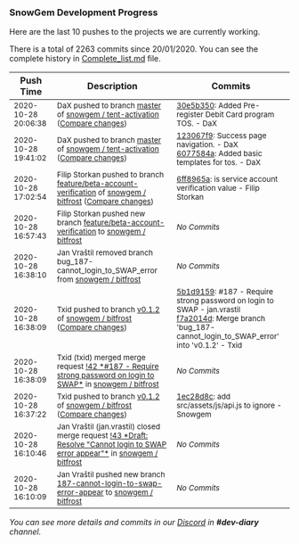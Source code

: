 
### SnowGem Development Progress

Here are the last 10 pushes to the projects we are currently working.

There is a total of 2263 commits since 20/01/2020. You can see the complete history in
 [Complete_list.md](Complete_list.md) file.

| Push Time | Description | Commits |
| --- | --- | --- |
| <sub>2020-10-28 20:06:38</sub> | <sub>DaX pushed to branch [master](https://gitlab.com/snowgem/snowpay-activation/commits/master) of [snowgem / tent\-activation](https://gitlab.com/snowgem/snowpay-activation) ([Compare changes](https://gitlab.com/snowgem/snowpay-activation/compare/6077584aa69d82b8fa7cec6987429dad3347271f...30e5b350cbdf8377f24b3a5fa4448cbd432c7d79))</sub> | <sub>[30e5b350](https://gitlab.com/snowgem/snowpay-activation/-/commit/30e5b350cbdf8377f24b3a5fa4448cbd432c7d79): Added Pre-register Debit Card program TOS. - DaX</sub> |
| <sub>2020-10-28 19:41:02</sub> | <sub>DaX pushed to branch [master](https://gitlab.com/snowgem/snowpay-activation/commits/master) of [snowgem / tent\-activation](https://gitlab.com/snowgem/snowpay-activation) ([Compare changes](https://gitlab.com/snowgem/snowpay-activation/compare/926b14f75ab8aa5c52244e946eeb7a2f0af3487b...6077584aa69d82b8fa7cec6987429dad3347271f))</sub> | <sub>[123067f9](https://gitlab.com/snowgem/snowpay-activation/-/commit/123067f98413c8e6b35959a59aba7310400492f7): Success page navigation. - DaX<br>[6077584a](https://gitlab.com/snowgem/snowpay-activation/-/commit/6077584aa69d82b8fa7cec6987429dad3347271f): Added basic templates for tos. - DaX</sub> |
| <sub>2020-10-28 17:02:54</sub> | <sub>Filip Storkan pushed to branch [feature/beta\-account\-verification](https://gitlab.com/snowgem/bitfrost/commits/feature/beta-account-verification) of [snowgem / bitfrost](https://gitlab.com/snowgem/bitfrost) ([Compare changes](https://gitlab.com/snowgem/bitfrost/compare/99b16d883cd6fdc1ace0f62eb40893ed16b487e5...6ff8965aee7f6fc67be2d294d20ce77bfcfdf718))</sub> | <sub>[6ff8965a](https://gitlab.com/snowgem/bitfrost/-/commit/6ff8965aee7f6fc67be2d294d20ce77bfcfdf718): is service account verification value - Filip Storkan</sub> |
| <sub>2020-10-28 16:57:43</sub> | <sub>Filip Storkan pushed new branch [feature/beta\-account\-verification](https://gitlab.com/snowgem/bitfrost/commits/feature/beta-account-verification) to [snowgem / bitfrost](https://gitlab.com/snowgem/bitfrost)</sub> | <sub>_No Commits_</sub> |
| <sub>2020-10-28 16:38:10</sub> | <sub>Jan Vraštil removed branch bug_187-cannot_login_to_SWAP_error from [snowgem / bitfrost](https://gitlab.com/snowgem/bitfrost)</sub> | <sub>_No Commits_</sub> |
| <sub>2020-10-28 16:38:09</sub> | <sub>Txid pushed to branch [v0\.1\.2](https://gitlab.com/snowgem/bitfrost/commits/v0.1.2) of [snowgem / bitfrost](https://gitlab.com/snowgem/bitfrost) ([Compare changes](https://gitlab.com/snowgem/bitfrost/compare/1ec28d8cb4b7bbe52edefc886ae98da177792c21...f7a2014d0d535ce93e2ea20cd8ac6cb0b921a62b))</sub> | <sub>[5b1d9159](https://gitlab.com/snowgem/bitfrost/-/commit/5b1d9159c89a0471040fd58689584f9844f700ba): #187 - Require strong password on login to SWAP - jan.vrastil<br>[f7a2014d](https://gitlab.com/snowgem/bitfrost/-/commit/f7a2014d0d535ce93e2ea20cd8ac6cb0b921a62b): Merge branch 'bug_187-cannot_login_to_SWAP_error' into 'v0.1.2' - Txid</sub> |
| <sub>2020-10-28 16:38:09</sub> | <sub>Txid (txid) merged merge request [\!42 \*\#187 \- Require strong password on login to SWAP\*](https://gitlab.com/snowgem/bitfrost/-/merge_requests/42) in [snowgem / bitfrost](https://gitlab.com/snowgem/bitfrost)</sub> | <sub>_No Commits_</sub> |
| <sub>2020-10-28 16:37:22</sub> | <sub>Txid pushed to branch [v0\.1\.2](https://gitlab.com/snowgem/bitfrost/commits/v0.1.2) of [snowgem / bitfrost](https://gitlab.com/snowgem/bitfrost) ([Compare changes](https://gitlab.com/snowgem/bitfrost/compare/4b4eb5f932aa6b0512722f337fe251927547f768...1ec28d8cb4b7bbe52edefc886ae98da177792c21))</sub> | <sub>[1ec28d8c](https://gitlab.com/snowgem/bitfrost/-/commit/1ec28d8cb4b7bbe52edefc886ae98da177792c21): add src/assets/js/api.js to ignore - Snowgem</sub> |
| <sub>2020-10-28 16:10:46</sub> | <sub>Jan Vraštil (jan.vrastil) closed merge request [\!43 \*Draft: Resolve "Cannot login to SWAP error appear"\*](https://gitlab.com/snowgem/bitfrost/-/merge_requests/43) in [snowgem / bitfrost](https://gitlab.com/snowgem/bitfrost)</sub> | <sub>_No Commits_</sub> |
| <sub>2020-10-28 16:10:09</sub> | <sub>Jan Vraštil pushed new branch [187\-cannot\-login\-to\-swap\-error\-appear](https://gitlab.com/snowgem/bitfrost/commits/187-cannot-login-to-swap-error-appear) to [snowgem / bitfrost](https://gitlab.com/snowgem/bitfrost)</sub> | <sub>_No Commits_</sub> |

_You can see more details and commits in our [Discord](https://discord.gg/zumGnbg) in **#dev-diary** channel._
